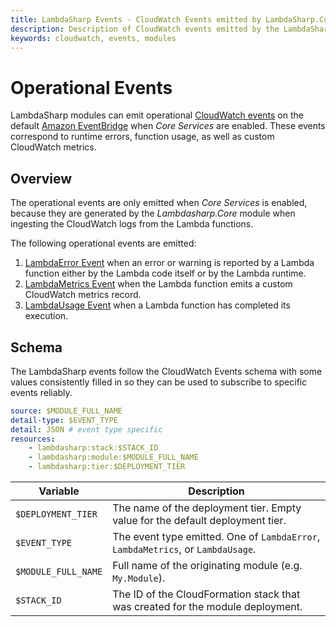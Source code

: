 ```yaml
---
title: LambdaSharp Events - CloudWatch Events emitted by LambdaSharp.Core - LambdaSharp
description: Description of CloudWatch events emitted by the LambdaSharp.Core module
keywords: cloudwatch, events, modules
---
```


# Operational Events

LambdaSharp modules can emit operational [CloudWatch events](https://docs.aws.amazon.com/AmazonCloudWatch/latest/events/WhatIsCloudWatchEvents.html) on the default [Amazon EventBridge](https://aws.amazon.com/eventbridge/) when _Core Services_ are enabled. These events correspond to runtime errors, function usage, as well as custom CloudWatch metrics.

## Overview

The operational events are only emitted when _Core Services_ is enabled, because they are generated by the _Lambdasharp.Core_ module when ingesting the CloudWatch logs from the Lambda functions.

The following operational events are emitted:
1. [LambdaError Event](Events-LambdaError.md) when an error or warning is reported by a Lambda function either by the Lambda code itself or by the Lambda runtime.
1. [LambdaMetrics Event](Events-LambdaMetrics.md) when the Lambda function emits a custom CloudWatch metrics record.
1. [LambdaUsage Event](Events-LambdaUsage.md) when a Lambda function has completed its execution.

## Schema

The LambdaSharp events follow the CloudWatch Events schema with some values consistently filled in so they can be used to subscribe to specific events reliably.

```yaml
source: $MODULE_FULL_NAME
detail-type: $EVENT_TYPE
detail: JSON # event type specific
resources:
    - lambdasharp:stack:$STACK_ID
    - lambdasharp:module:$MODULE_FULL_NAME
    - lambdasharp:tier:$DEPLOYMENT_TIER
```

|Variable           |Description    |
|-------------------|---------------|
|`$DEPLOYMENT_TIER` |The name of the deployment tier. Empty value for the default deployment tier.
|`$EVENT_TYPE`      |The event type emitted. One of `LambdaError`, `LambdaMetrics`, or `LambdaUsage`.
|`$MODULE_FULL_NAME`|Full name of the originating module (e.g. `My.Module`).
|`$STACK_ID`        |The ID of the CloudFormation stack that was created for the module deployment.
